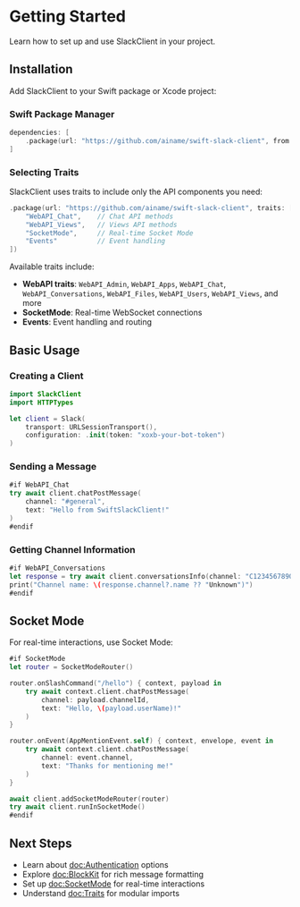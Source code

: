 # Getting Started

Learn how to set up and use SlackClient in your project.

## Installation

Add SlackClient to your Swift package or Xcode project:

### Swift Package Manager

```swift
dependencies: [
    .package(url: "https://github.com/ainame/swift-slack-client", from: "1.0.0")
]
```

### Selecting Traits

SlackClient uses traits to include only the API components you need:

```swift
.package(url: "https://github.com/ainame/swift-slack-client", traits: [
    "WebAPI_Chat",    // Chat API methods
    "WebAPI_Views",   // Views API methods  
    "SocketMode",     // Real-time Socket Mode
    "Events"          // Event handling
])
```

Available traits include:
- **WebAPI traits**: `WebAPI_Admin`, `WebAPI_Apps`, `WebAPI_Chat`, `WebAPI_Conversations`, `WebAPI_Files`, `WebAPI_Users`, `WebAPI_Views`, and more
- **SocketMode**: Real-time WebSocket connections
- **Events**: Event handling and routing

## Basic Usage

### Creating a Client

```swift
import SlackClient
import HTTPTypes

let client = Slack(
    transport: URLSessionTransport(),
    configuration: .init(token: "xoxb-your-bot-token")
)
```

### Sending a Message

```swift
#if WebAPI_Chat
try await client.chatPostMessage(
    channel: "#general", 
    text: "Hello from SwiftSlackClient!"
)
#endif
```

### Getting Channel Information

```swift
#if WebAPI_Conversations
let response = try await client.conversationsInfo(channel: "C1234567890")
print("Channel name: \(response.channel?.name ?? "Unknown")")
#endif
```

## Socket Mode

For real-time interactions, use Socket Mode:

```swift
#if SocketMode
let router = SocketModeRouter()

router.onSlashCommand("/hello") { context, payload in
    try await context.client.chatPostMessage(
        channel: payload.channelId,
        text: "Hello, \(payload.userName)!"
    )
}

router.onEvent(AppMentionEvent.self) { context, envelope, event in
    try await context.client.chatPostMessage(
        channel: event.channel,
        text: "Thanks for mentioning me!"
    )
}

await client.addSocketModeRouter(router)
try await client.runInSocketMode()
#endif
```

## Next Steps

- Learn about <doc:Authentication> options
- Explore <doc:BlockKit> for rich message formatting
- Set up <doc:SocketMode> for real-time interactions
- Understand <doc:Traits> for modular imports